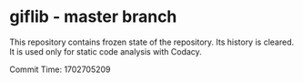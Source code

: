 # giflib - master branch

This repository contains frozen state of the repository.
Its history is cleared. It is used only for static code
analysis with Codacy.

Commit Time: 1702705209